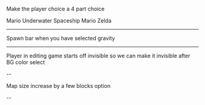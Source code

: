 Make the player choice a 4 part choice

Mario Underwater
Spaceship
Mario
Zelda

---

Spawn bar when you have selected gravity

---

Player in editing game starts off invisible so we can make it invisible after BG color select

--

Map size increase by a few blocks option 

--